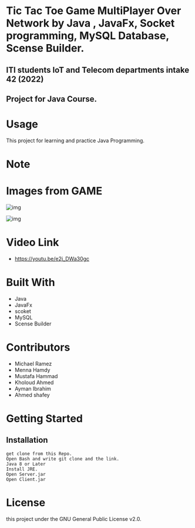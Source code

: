 # Tic Tac Toe Game MultiPlayer Over Network by Java , JavaFx, Socket programming, MySQL Database, Scense Builder.
## ITI students IoT and Telecom departments intake 42 (2022)
## Project for Java Course.


# Usage
This project for learning and practice Java Programming.

# Note


# Images from GAME

![img](https://drive.google.com/uc?export=view&id=1kI_8wtLm3D91vODMtBmZdz3Eek5rPw12)

![img](https://drive.google.com/uc?export=view&id=181ntX2qjlKegv2XvMsJZSYFo4LTINpvz)






# Video Link 
- https://youtu.be/e2j_DWa30gc

# Built With
- Java
- JavaFx
- scoket
- MySQL
- Scense Builder

# Contributors
- Michael Ramez
- Menna Hamdy
- Mustafa Hammad
- Kholoud Ahmed
- Ayman Ibrahim
- Ahmed shafey

# Getting Started
## Installation
```
get clone from this Repo.
Open Bash and write git clone and the link.
Java 8 or Later
Install JRE.
Open Server.jar
Open Client.jar
```

# License
this project under the GNU General Public License v2.0.





